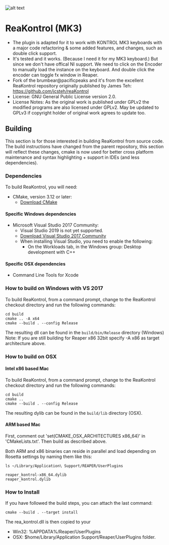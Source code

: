 ![alt text](ReaKontrol_v100.png?raw=true)

# ReaKontrol (MK3)
- The plugin is adapted for it to work with KONTROL MK3 keyboards with a major code refactoring & some added features, and changes, such as double click support. 
- It's tested and it works. (Because I need it for my MK3 keyboard.) But since we don't have offical NI support. We need to click on the Encoder to manually load the instance on the keyboard. And double click the encoder can toggle fx window in Reaper.
- Fork of the brumbear@pacificpeaks and it's from the excellent ReaKontrol repository originally published by James Teh: https://github.com/jcsteh/reaKontrol
- License: GNU General Public License version 2.0.
- License Notes: As the original work is published under GPLv2 the modified programs are also licensed under GPLv2. May be updated to GPLv3 if copyright holder of original work agrees to update too.

## Building
This section is for those interested in building ReaKontrol from source code.
The build instructions have changed from the parent repository, this section will reflect these changes,
cmake is now used for better cross platform maintenance and syntax highlighting + support in IDEs (and less dependencies).

### Dependencies
To build ReaKontrol, you will need:

- CMake, version 3.12 or later:
    * [Download CMake](https://cmake.org/download/)

#### Specific Windows dependencies

- Microsoft Visual Studio 2017 Community:
    * Visual Studio 2019 is not yet supported.
    * [Download Visual Studio 2017 Community](https://visualstudio.microsoft.com/thank-you-downloading-visual-studio/?sku=Community&rel=15)
    * When installing Visual Studio, you need to enable the following:
        - On the Workloads tab, in the Windows group: Desktop development with C++

#### Specific OSX dependencies

- Command Line Tools for Xcode

### How to build on Windows with VS 2017
To build ReaKontrol, from a command prompt, change to the ReaKontrol checkout directory and run the following commands:
```
cd build
cmake .. -A x64
cmake --build . --config Release
```
The resulting dll can be found in the `build/bin/Release` directory (Windows)
Note: If you are still building for Reaper x86 32bit specify -A x86 as target architecture above.

### How to build on OSX
#### Intel x86 based Mac
To build ReaKontrol, from a command prompt, change to the ReaKontrol checkout directory and run the following commands:
```
cd build
cmake .. 
cmake --build . --config Release
```
The resulting dylib can be found in the `build/lib` directory (OSX).

#### ARM based Mac
First, comment out 'set(CMAKE_OSX_ARCHITECTURES x86_64)' in 'CMakeLists.txt'. Then build as described above.

Both ARM and x86 binaries can reside in parallel and load depending on Rosetta settings by naming them like this:

```
ls ~/Library/Application\ Support/REAPER/UserPlugins

reaper_kontrol-x86_64.dylib
reaper_kontrol.dylib
```
### How to Install
If you have followed the build steps, you can attach the last command:
```
cmake --build . --target install
```
The rea_kontrol.dll is then copied to your
- Win32: %APPDATA%/Reaper/UserPlugins
- OSX: $home/Library/Application Support/Reaper/UserPlugins
 folder.

